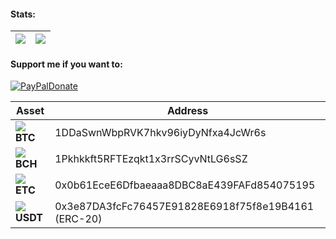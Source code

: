 #### Stats:
| <img align="center" src="https://github-readme-stats.vercel.app/api?username=sneakyevilSK&show_icons=true&theme=github_dark&custom_title=Stats"/> | <img align="center" src="https://github-readme-stats.vercel.app/api/top-langs/?username=sneakyevilSK&show_icons=true&layout=compact&theme=github_dark"/> |
| ------------- | ------------- |

#### Support me if you want to:
[![PayPalDonate](https://img.shields.io/badge/Donate-PayPal-red.svg)](https://www.paypal.com/donate/?hosted_button_id=F86FFE644E55E)

| Asset | Address |
| ------------- | ------------- |
| ![](https://raw.githubusercontent.com/ErikThiart/cryptocurrency-icons/master/16/bitcoin.png) <b>BTC</b> | 1DDaSwnWbpRVK7hkv96iyDyNfxa4JcWr6s 
| ![](https://raw.githubusercontent.com/ErikThiart/cryptocurrency-icons/master/16/bitcoin-cash.png) <b>BCH</b> | 1Pkhkkft5RFTEzqkt1x3rrSCyvNtLG6sSZ 
| ![](https://raw.githubusercontent.com/ErikThiart/cryptocurrency-icons/master/16/ethereum-classic.png) <b>ETC</b> | 0x0b61EceE6Dfbaeaaa8DBC8aE439FAFd854075195 |
| ![](https://raw.githubusercontent.com/ErikThiart/cryptocurrency-icons/master/16/tether.png) <b>USDT</b> | 0x3e87DA3fcFc76457E91828E6918f75f8e19B4161 (ERC-20) |
